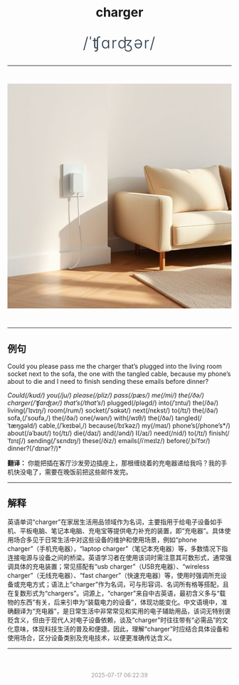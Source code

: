 <div align="center">

# charger

<div style="margin: 30px 0;">
<h1 style="font-size: 2.5em; font-weight: 300; letter-spacing: 2px; margin: 0; color: #2c3e50;">
/ˈʧɑrʤər/
</h1>
</div>

</div>

---

<div align="center" style="margin: 40px 0;">

![charger](images/charger.png)

</div>

---

## 例句

Could you please pass me the charger that’s plugged into the living room socket next to the sofa, the one with the tangled cable, because my phone’s about to die and I need to finish sending these emails before dinner?

*Could(/kʊd/) you(/ju/) please(/pliz/) pass(/pæs/) me(/mi/) the(/ðə/) charger(/ˈʧɑrʤər/) that’s(/that’s*/) plugged(/pləgd/) into(/ˈɪntu/) the(/ðə/) living(/ˈlɪvɪŋ/) room(/rum/) socket(/ˈsɑkət/) next(/nɛkst/) to(/tɪ/) the(/ðə/) sofa,(/ˈsoʊfə,/) the(/ðə/) one(/wən/) with(/wɪθ/) the(/ðə/) tangled(/ˈtæŋgəld/) cable,(/ˈkeɪbəl,/) because(/bɪˈkəz/) my(/maɪ/) phone’s(/phone’s*/) about(/əˈbaʊt/) to(/tɪ/) die(/daɪ/) and(/ənd/) I(/aɪ/) need(/nid/) to(/tɪ/) finish(/ˈfɪnɪʃ/) sending(/ˈsɛndɪŋ/) these(/ðiz/) emails(/iˈmeɪlz/) before(/ˌbiˈfɔr/) dinner?(/ˈdɪnər?/)*

**翻译：** 你能把插在客厅沙发旁边插座上，那根缠绕着的充电器递给我吗？我的手机快没电了，需要在晚饭前把这些邮件发完。

---

## 解释

英语单词“charger”在家居生活用品领域作为名词，主要指用于给电子设备如手机、平板电脑、笔记本电脑、充电宝等提供电力补充的装置，即“充电器”。具体使用场合多见于日常生活中对这些设备的维护和使用场景，例如“phone charger”（手机充电器），“laptop charger”（笔记本充电器）等，多数情况下指连接电源与设备之间的桥梁。英语学习者在使用该词时需注意其可数形式，通常强调具体的充电装置；常见搭配有“usb charger”（USB充电器）、“wireless charger”（无线充电器）、“fast charger”（快速充电器）等，使用时强调所充设备或充电方式；语法上“charger”作为名词，可与形容词、名词所有格等搭配，且在复数形式为“chargers”。词源上，“charger”来自中古英语，最初含义多与“载物的东西”有关，后来引申为“装载电力的设备”，体现功能变化。中文语境中，准确翻译为“充电器”，是日常生活中非常常见和实用的电子辅助用品，该词无特别褒贬含义，但由于现代人对电子设备依赖，谈及“charger”时往往带有“必需品”的文化意味，体现科技生活的普及和便捷。因此，理解“charger”时应结合具体设备和使用场合，区分设备类别及充电技术，以便更准确传达含义。


---

<div align="center" style="margin-top: 50px;">
<small style="color: #999; font-size: 0.9em;">2025-07-17 06:22:39</small>
</div>
